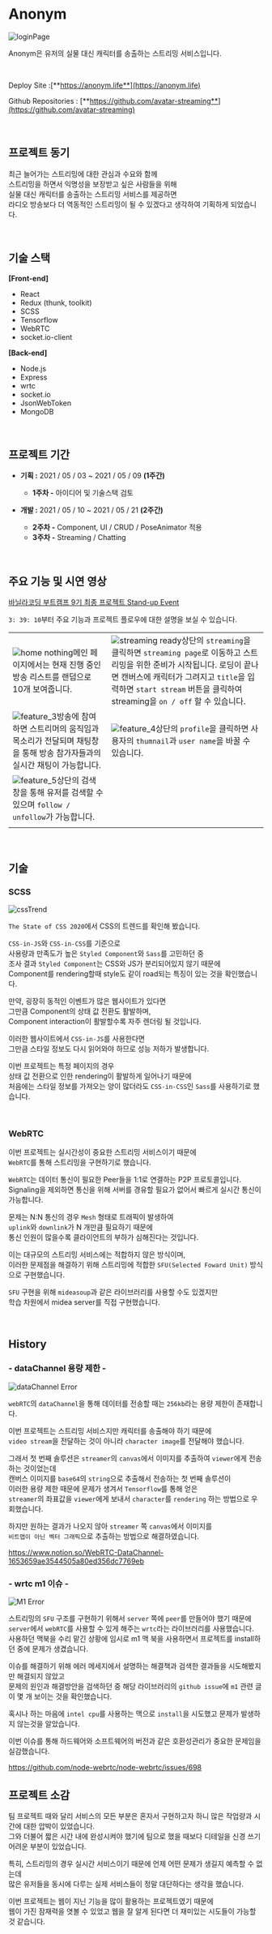 # Anonym
![loginPage](public/assets/README_assets/loginPage.png)

Anonym은 유저의 실물 대신 캐릭터를 송출하는 스트리밍 서비스입니다.

</br>

Deploy Site :[**https://anonym.life**](https://anonym.life)

Github Repositories : [**https://github.com/avatar-streaming**](https://github.com/avatar-streaming)

</br>

## 프로젝트 동기
최근 늘어가는 스트리밍에 대한 관심과 수요와 함께\
스트리밍을 하면서 익명성을 보장받고 싶은 사람들을 위해\
실물 대신 캐릭터를 송출하는 스트리밍 서비스를 제공하면\
라디오 방송보다 더 역동적인 스트리밍이 될 수 있겠다고 생각하여 기획하게 되었습니다.

</br>

## 기술 스택
**[Front-end]**

- React
- Redux (thunk, toolkit)
- SCSS
- Tensorflow
- WebRTC
- socket.io-client

**[Back-end]**

- Node.js
- Express
- wrtc
- socket.io
- JsonWebToken
- MongoDB

</br>

## 프로젝트 기간

- **기획 :** 2021 / 05 / 03 ~ 2021 / 05 / 09 **(1주간)**
    - **1주차 -**  아이디어 및 기술스택 검토

- **개발 :** 2021 / 05 / 10 ~ 2021 / 05 / 21 **(2주간)**
    - **2주차 -** <React> Component, UI / <Server> CRUD / <TensorFlow> PoseAnimator 적용
    - **3주차 -** <WebRTC> Streaming  / <Socket> Chatting

</br>

## 주요 기능 및 시연 영상

[바닐라코딩 부트캠프 9기 최종 프로젝트 Stand-up Event](https://www.youtube.com/watch?v=F8OHnevCS30&t=13148s)

`3: 39: 10`부터 주요 기능과 프로젝트 플로우에 대한 설명을 보실 수 있습니다.





|                                                             |                                                              |
| ------------------------------------------------------------|------------------------------------------------------------- |
|![home nothing](public/assets/README_assets/home_nothing.png)메인 페이지에서는 현재 진행 중인 방송 리스트를 랜덤으로 10개 보여줍니다.|![streaming ready](public/assets/README_assets/streaming_ready.png)상단의 `streaming`을 클릭하면 `streaming page`로 이동하고 스트리밍을 위한 준비가 시작됩니다. 로딩이 끝나면 캔버스에 캐릭터가 그려지고 `title`을 입력하면 `start stream` 버튼을 클릭하여 streaming을 `on / off` 할 수 있습니다.|
| ![feature_3](public/assets/README_assets/streaming_now.png)방송에 참여하면 스트리머의 움직임과 목소리가 전달되며 채팅창을 통해 방송 참가자들과의 실시간 채팅이 가능합니다.| ![feature_4](public/assets/README_assets/profile.png)상단의 `profile`을 클릭하면 사용자의 `thumnail`과 `user name`을 바꿀 수 있습니다. |
| ![feature_5](public/assets/README_assets/search.png)상단의 검색창을 통해 유저를 검색할 수 있으며 `follow / unfollow`가 가능합니다.
| |



</br>

## 기술

### SCSS
![cssTrend](public/assets/README_assets/cssTrend.png)


`The State of CSS 2020`에서 CSS의 트렌드를 확인해 봤습니다.

`CSS-in-JS`와 `CSS-in-CSS`를 기준으로\
사용량과 만족도가 높은 `Styled Component`와 `Sass`를 고민하던 중\
조사 결과 `Styled Component`는 CSS와 JS가 분리되어있지 않기 때문에\
Component를 rendering할때
style도 같이 road되는 특징이 있는 것을 확인했습니다.

만약, 굉장히 동적인 이벤트가 많은 웹사이트가 있다면\
그만큼 Component의 상태 값 전환도 활발하며,\
Component interaction이 활발할수록 자주 렌더링 될 것입니다.

이러한 웹사이트에서 `CSS-in-JS`를 사용한다면\
그만큼 스타일 정보도 다시 읽어와야 하므로 성능 저하가 발생합니다.

이번 프로젝트는 특정 페이지의 경우\
상태 값 전환으로 인한 rendering이 활발하게 일어나기 때문에\
처음에는 스타일 정보를 가져오는 양이 많더라도 `CSS-in-CSS`인 `Sass`를 사용하기로 했습니다.

</br>

### WebRTC
이번 프로젝트는 실시간성이 중요한 스트리밍 서비스이기 때문에\
`WebRTC`를 통해 스트리밍을 구현하기로 했습니다.

`WebRTC`는 데이터 통신이 필요한 Peer들을 1:1로 연결하는 P2P 프로토콜입니다.\
Signaling을 제외하면 통신을 위해 서버를 경유할 필요가 없어서 빠르게 실시간 통신이 가능합니다.

문제는 N:N 통신의 경우 `Mesh` 형태로 트래픽이 발생하여\
`uplink`와 `downlink`가 N 개만큼 필요하기 때문에\
통신 인원이 많을수록 클라이언트의 부하가 심해진다는 것입니다.

이는 대규모의 스트리밍 서비스에는 적합하지 않은 방식이며,\
이러한 문제점을 해결하기 위해 스트리밍에 적합한 `SFU(Selected Foward Unit)` 방식으로 구현했습니다.

`SFU` 구현을 위해 `mideasoup`과 같은 라이브러리를 사용할 수도 있겠지만\
학습 차원에서 midea server를 직접 구현했습니다.

</br>

## History
### - dataChannel 용량 제한 -
![dataChannel Error](public/assets/README_assets/dataChannelError.png)

`webRTC`의 `dataChannel`을 통해 데이터를 전송할 때는 `256kb`라는 용량 제한이 존재합니다.

이번 프로젝트는 스트리밍 서비스지만 캐릭터를 송출해야 하기 때문에\
`video stream`을 전달하는 것이 아니라 `character image`를 전달해야 했습니다.

그래서 첫 번째 솔루션은 `streamer`의 `canvas`에서 이미지를 추출하여 `viewer`에게 전송하는 것이었는데\
캔버스 이미지를 `base64`의 `string`으로 추출해서 전송하는 첫 번째 솔루션이\
이러한 용량 제한 때문에 문제가 생겨서 `Tensorflow`를 통해 얻은\
`streamer`의 좌표값을 `viewer`에게 보내서 `character`를 `rendering` 하는 방법으로 우회했습니다.

하지만 원하는 결과가 나오지 않아 `streamer` 쪽 `canvas`에서 이미지를\
`비트맵이 아닌 벡터 그래픽`으로 추출하는 방법으로 해결하였습니다.


https://www.notion.so/WebRTC-DataChannel-1653659ae3544505a80ed356dc7769eb

### - wrtc m1 이슈 -
![M1 Error](public/assets/README_assets/m1Error.png)

스트리밍의 `SFU` 구조를 구현하기 위해서 `server` 쪽에 `peer`를 만들어야 했기 때문에\
`server`에서 `webRTC`를 사용할 수 있게 해주는 `wrtc`라는 라이브러리를 사용했습니다.\
사용하던 맥북을 수리 맡긴 상황에 임시로 m1 맥 북을 사용하면서 프로젝트를 install하던 중에 문제가 생겼습니다.

이슈를 해결하기 위해 에러 메세지에서 설명하는 해결책과 검색한 결과들을 시도해봤지만 해결되지 않았고\
문제의 원인과 해결방안을 검색하던 중 해당 라이브러리의 `github issue`에 `m1` 관련 글이 몇 개 보이는 것을 확인했습니다.

혹시나 하는 마음에 `intel cpu`를 사용하는 맥으로 `install`을 시도했고 문제가 발생하지 않는것을 알았습니다.

이번 이슈를 통해 하드웨어와 소프트웨어의 버전과 같은 호환성관리가 중요한 문제임을 실감했습니다.

https://github.com/node-webrtc/node-webrtc/issues/698
</br>


## 프로젝트 소감
팀 프로젝트 때와 달리 서비스의 모든 부분은 혼자서 구현하고자 하니 
많은 작업량과 시간에 대한 압박이 있었습니다.\
그와 더불어 짧은 시간 내에 완성시켜야 했기에 팀으로 했을 때보다 디테일을 신경 쓰기 어려운 부분이 있었습니다.

특히, 스트리밍의 경우 실시간 서비스이기 때문에 언제 어떤 문제가 생길지 예측할 수 없는데\
많은 유저들을 동시에 다루는 실제 서비스들이 정말 대단하다는 생각을 했습니다.

이번 프로젝트는 웹이 지닌 기능을 많이 활용하는 프로젝트였기 때문에\
웹이 가진 잠재력을 엿볼 수 있었고 웹을 잘 알게 된다면 더 재미있는 시도들이 가능할 것 같습니다.
